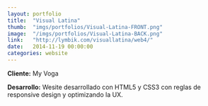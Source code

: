 ```yaml
---
layout:	portfolio
title:	"Visual Latina"
thumb:	"imgs/portfolios/Visual-Latina-FRONT.png"
image:  "/imgs/portfolios/Visual-Latina-BACK.png"
link:   "http://lymbik.com/visuallatina/web4/"
date:   2014-11-19 00:00:00
categories: website
---
```


**Cliente:** My Voga

**Desarrollo:** Wesite desarrollado con HTML5 y CSS3 con reglas de responsive design y optimizando la UX.